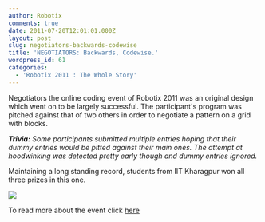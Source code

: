 ```yaml
---
author: Robotix
comments: true
date: 2011-07-20T12:01:01.000Z
layout: post
slug: negotiators-backwards-codewise
title: 'NEGOTIATORS: Backwards, Codewise.'
wordpress_id: 61
categories:
  - 'Robotix 2011 : The Whole Story'
---
```


Negotiators the online coding event of Robotix 2011 was an original design which went on to be largely successful. The participant's program was pitched against that of two others in order to negotiate a pattern on a grid with blocks.

_**Trivia:** Some participants submitted multiple entries hoping that their dummy entries would be pitted against their main ones. The attempt at hoodwinking was detected pretty early though and dummy entries ignored._

Maintaining a long standing record, students from IIT Kharagpur won all three prizes in this one.

[![](http://robotix.in/rbtx11/my_site2/events_dock/images/negotiators.png)](http://robotix.in/rbtx11/my_site2/events_dock/images/negotiators.png)

To read more about the event click [here](http://robotix.in/rbtx11/events/raft)
